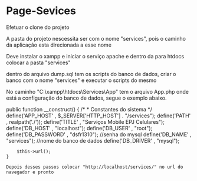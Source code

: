 # Page-Sevices
Efetuar o clone do projeto

A pasta do projeto nescessita ser com o nome "services", pois o caminho da aplicação esta direcionada a esse nome

Deve instalar o xampp e iniciar o serviço apache e dentro da para htdocs colocar a pasta "services"

dentro do arquivo dump.sql tem os scripts do banco de dados, criar o banco com o nome "services" e executar o scripts do mesmo

No caminho "C:\xampp\htdocs\Services\App" tem o arquivo App.php onde está a configuração do banco de dados, segue o exemplo abaixo.

 public function __construct()
    {
        /*
         * Constantes do sistema
         */
        define('APP_HOST'       , $_SERVER['HTTP_HOST'] . "/services");
        define('PATH'           , realpath('./'));
        define('TITLE'          , "Serviços Mobile EPJ Celulares");
        define('DB_HOST'        , "localhost");
        define('DB_USER'        , "root");
        define('DB_PASSWORD'    , "dsfr1310"); //senha do mysql
        define('DB_NAME'        , "services"); //nome do banco de dados
        define('DB_DRIVER'      , "mysql");

        $this->url();
    }
    
    Depois desses passos colocar "http://localhost/services/" no url do navegador e pronto
    
